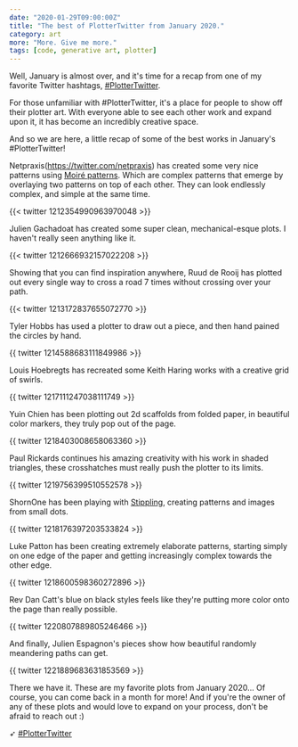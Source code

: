 ```yaml
---
date: "2020-01-29T09:00:00Z"
title: "The best of PlotterTwitter from January 2020."
category: art
more: "More. Give me more."
tags: [code, generative art, plotter]
---
```


Well, January is almost over, and it's time for a recap from one of my favorite Twitter hashtags, [#PlotterTwitter](https://twitter.com/search?q=plottertwitter&src=typed_query).

For those unfamiliar with #PlotterTwitter, it's a place for people to show off their plotter art. With everyone able to see each other work and expand upon it, it has become an incredibly creative space.

And so we are here, a little recap of some of the best works in January's #PlotterTwitter!

Netpraxis(https://twitter.com/netpraxis) has created some very nice patterns using [Moiré patterns](https://en.wikipedia.org/wiki/Moir%C3%A9_pattern). Which are complex patterns that emerge by overlaying two patterns on top of each other. They can look endlessly complex, and simple at the same time.

{{< twitter 1212354990963970048 >}}

Julien Gachadoat has created some super clean, mechanical-esque plots. I haven't really seen anything like it.

{{< twitter 1212666932157022208 >}}

Showing that you can find inspiration anywhere, Ruud de Rooij has plotted out every single way to cross a road 7 times without crossing over your path.

{{< twitter 1213172837655072770 >}}

Tyler Hobbs has used a plotter to draw out a piece, and then hand pained the circles by hand. 

{{ twitter 1214588683111849986 >}}

Louis Hoebregts has recreated some Keith Haring works with a creative grid of swirls.

{{ twitter 1217111247038111749 >}}

Yuin Chien has been plotting out 2d scaffolds from folded paper, in beautiful color markers, they truly pop out of the page.

{{ twitter 1218403008658063360 >}}

<!--more-->

Paul Rickards continues his amazing creativity with his work in shaded triangles, these crosshatches must really push the plotter to its limits.

{{ twitter 1219756399510552578 >}}

ShornOne has been playing with [Stippling](https://en.wikipedia.org/wiki/Stippling), creating patterns and images from small dots.

{{ twitter 1218176397203533824 >}}

Luke Patton has been creating extremely elaborate patterns, starting simply on one edge of the paper and getting increasingly complex towards the other edge.

{{ twitter 1218600598360272896 >}}

Rev Dan Catt's blue on black styles feels like they're putting more color onto the page than really possible. 

{{ twitter 1220807889805246466 >}}

And finally, Julien Espagnon's pieces show how beautiful randomly meandering paths can get.

{{ twitter 1221889683631853569 >}}

There we have it. These are my favorite plots from January 2020... Of course, you can come back in a month for more! And if you're the owner of any of these plots and would love to expand on your process, don't be afraid to reach out :)

➶ [#PlotterTwitter](https://twitter.com/search?q=plottertwitter&src=typed_query)
